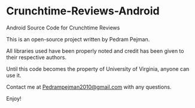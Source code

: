 Crunchtime-Reviews-Android
==========================

Android Source Code for Crunchtime Reviews

This is an open-source project written by Pedram Pejman.

All libraries used have been properly noted and credit has been given to their respective authors.

Until this code becomes the property of University of Virginia, anyone can use it.

Contact me at Pedrampejman2010@gmail.com with any questions.

Enjoy!

